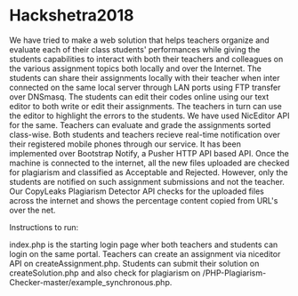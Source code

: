 # Hackshetra2018


We have tried to make a web solution that helps teachers organize and evaluate each of their class students' performances while giving the students capabilities to interact with both their teachers and colleagues on the various assignment topics both locally and over the Internet. The students can share their assignments locally with their teacher when inter connected on the same local server through LAN ports using FTP transfer over DNSmasq. The students can edit their codes online using our text editor to both write or edit their assignments. The teachers in turn can use the editor to highlight the errors to the students. We have used NicEditor API for the same. Teachers can evaluate and grade the assignments sorted class-wise. Both students and teachers recieve real-time notification over their registered mobile phones through our service. It has been implemented over Bootstrap Notify, a Pusher HTTP API based API. Once the machine is connected to the internet, all the new files uploaded are checked for plagiarism and classified as Acceptable and Rejected. However, only the students are notified on such assignment submissions and not the teacher. Our CopyLeaks Plagiarism Detector API checks for the uploaded files across the internet and shows the percentage content copied from URL's over the net.




Instructions to run:

index.php is the starting login page wher both teachers and students can login on the same portal. Teachers can create an assignment via niceditor API on createAssignment.php. Students can submit their solution on createSolution.php and also check for plagiarism on /PHP-Plagiarism-Checker-master/example_synchronous.php.
